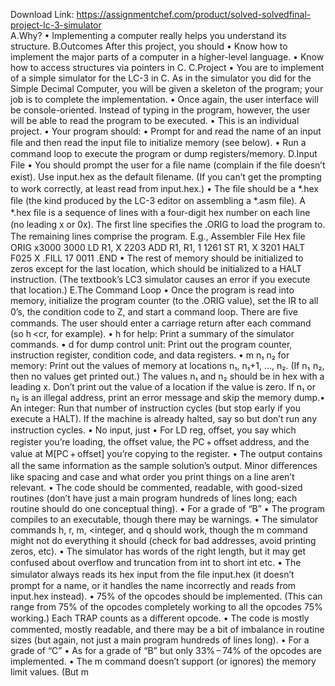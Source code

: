 Download Link: https://assignmentchef.com/product/solved-solvedfinal-project-lc-3-simulator
<br>
A.Why? • Implementing a computer really helps you understand its structure. B.Outcomes After this project, you should • Know how to implement the major parts of a computer in a higher-level language. • Know how to access structures via pointers in C. C.Project • You are to implement of a simple simulator for the LC-3 in C. As in the simulator you did for the Simple Decimal Computer, you will be given a skeleton of the program; your job is to complete the implementation. • Once again, the user interface will be console-oriented. Instead of typing in the program, however, the user will be able to read the program to be executed. • This is an individual project. • Your program should: • Prompt for and read the name of an input ﬁle and then read the input ﬁle to initialize memory (see below). • Run a command loop to execute the program or dump registers/memory. D.Input File • You should prompt the user for a ﬁle name (complain if the ﬁle doesn’t exist). Use input.hex as the default ﬁlename. (If you can’t get the prompting to work correctly, at least read from input.hex.) • The ﬁle should be a *.hex ﬁle (the kind produced by the LC-3 editor on assembling a *.asm ﬁle). A *.hex ﬁle is a sequence of lines with a four-digit hex number on each line (no leading x or 0x). The ﬁrst line speciﬁes the .ORIG to load the program to. The remaining lines comprise the program. E.g., Assembler File Hex ﬁle ORIG x3000 3000 LD R1, X 2203 ADD R1, R1, 1 1261 ST R1, X 3201 HALT F025 X .FILL 17 0011 .END • The rest of memory should be initialized to zeros except for the last location, which should be initialized to a HALT instruction. (The textbook’s LC3 simulator causes an error if you execute that location.) E.The Command Loop • Once the program is read into memory, initialize the program counter (to the .ORIG value), set the IR to all 0’s, the condition code to Z, and start a command loop. There are ﬁve commands. The user should enter a carriage return after each command (so h &lt;cr, for example). • h for help: Print a summary of the simulator commands. • d for dump control unit: Print out the program counter, instruction register, condition code, and data registers. • m n₁ n₂ for memory: Print out the values of memory at locations n₁, n₁+1, …, n₂. (If n₁  n₂, then no values get printed out.) The values n₁ and n₂ should be in hex with a leading x. Don’t print out the value of a location if the value is zero. If n₁ or n₂ is an illegal address, print an error message and skip the memory dump.• An integer: Run that number of instruction cycles (but stop early if you execute a HALT). If the machine is already halted, say so but don’t run any instruction cycles. • No input, just • For LD reg, oﬀset, you say which register you’re loading, the oﬀset value, the PC + oﬀset address, and the value at M[PC + oﬀset] you’re copying to the register. • The output contains all the same information as the sample solution’s output. Minor diﬀerences like spacing and case and what order you print things on a line aren’t relevant. • The code should be commented, readable, with good-sized routines (don’t have just a main program hundreds of lines long; each routine should do one conceptual thing). • For a grade of “B” • The program compiles to an executable, though there may be warnings. • The simulator commands h, r, m, &lt;integer, and q should work, though the m command might not do everything it should (check for bad addresses, avoid printing zeros, etc). • The simulator has words of the right length, but it may get confused about overﬂow and truncation from int to short int etc. • The simulator always reads its hex input from the ﬁle input.hex (it doesn’t prompt for a name, or it handles the name incorrectly and reads from input.hex instead). • 75% of the opcodes should be implemented. (This can range from 75% of the opcodes completely working to all the opcodes 75% working.) Each TRAP counts as a diﬀerent opcode. • The code is mostly commented, mostly readable, and there may be a bit of imbalance in routine sizes (but again, not just a main program hundreds of lines long). • For a grade of “C” • As for a grade of “B” but only 33% – 74% of the opcodes are implemented. • The m command doesn’t support (or ignores) the memory limit values. (But m